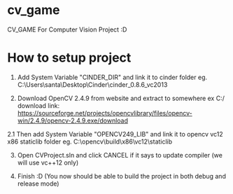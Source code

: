 # cv_game
CV_GAME For Computer Vision Project :D 

# How to setup project
1. Add System Variable "CINDER_DIR" and link it to cinder folder
eg. C:\Users\santa\Desktop\Cinder\cinder_0.8.6_vc2013

2. Download OpenCV 2.4.9 from website and extract to somewhere ex C:/
download link: https://sourceforge.net/projects/opencvlibrary/files/opencv-win/2.4.9/opencv-2.4.9.exe/download

2.1 Then add System Variable "OPENCV249_LIB" and link it to opencv vc12 x86 staticlib folder
eg. C:\opencv\build\x86\vc12\staticlib

3. Open CVProject.sln and click CANCEL if it says to update compiler (we will use vc++12 only)

4. Finish :D
(You now should be able to build the project in both debug and release mode)

